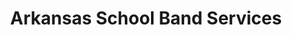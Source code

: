 ---
title: "Arkansas School Band Services"
url: /russellville/arkansas-school-band-services/
shop: musical instrument
---
